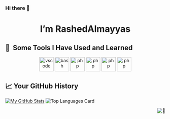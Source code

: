 ### Hi there 👋
 
                                              
<h1 align="center"> I’m RashedAlmayyas </h1>


<h2> 🚀 &nbsp;Some Tools I Have Used and Learned</h2>
<p align="center">
<img src="https://cdn.jsdelivr.net/gh/devicons/devicon/icons/vscode/vscode-original.svg" alt="vscode" width="45" height="45"/>
<img src="https://cdn.jsdelivr.net/gh/devicons/devicon/icons/html5/html5-original.svg" alt="bash" width="45" height="45"/>
<img src="https://cdn.jsdelivr.net/gh/devicons/devicon/icons/css3/css3-original.svg" alt="php" width="45" height="45"/>
<img src="https://cdn.jsdelivr.net/gh/devicons/devicon/icons/bootstrap/bootstrap-original.svg" alt="php" width="45" height="45"/>
<img src="https://cdn.jsdelivr.net/gh/devicons/devicon/icons/javascript/javascript-original.svg" alt="php" width="45" height="45"/>
<img src="https://cdn.jsdelivr.net/gh/devicons/devicon/icons/wordpress/wordpress-original.svg" alt="php" width="45" height="45"/>



<h2> 📈 Your GitHub History</h2>

[![My GitHub Stats](https://github-readme-stats.vercel.app/api/?username=RashedAlmayyas&theme=tokyonight&showicons=true)]()
![Top Languages Card](https://github-readme-stats.vercel.app/api/top-langs/?username=RashedAlmayyas&layout=compact&theme=tokyonight)


    


[<img align="right" alt="🦑" src="https://user-images.githubusercontent.com/22963968/159836902-a7553777-f1e2-49ed-90fc-9721322b3f44.png">](#)
